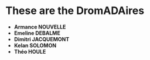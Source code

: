 # These are the DromADAires

- **Armance NOUVELLE**
- **Emeline DEBALME**
- **Dimitri JACQUEMONT**
- **Kelan SOLOMON**
- **Théo HOULE**


